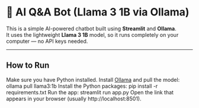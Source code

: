 # 💬 AI Q&A Bot (Llama 3 1B via Ollama)

This is a simple AI-powered chatbot built using **Streamlit** and **Ollama**.  
It uses the lightweight **Llama 3 1B** model, so it runs completely on your computer — no API keys needed.

---

## How to Run

Make sure you have Python installed.
Install [Ollama](https://ollama.com/download) and pull the model:
ollama pull llama3:1b
Install the Python packages:
pip install -r requirements.txt
Run the app:
streamlit run app.py
Open the link that appears in your browser (usually http://localhost:8501).
